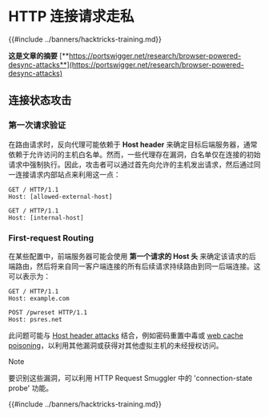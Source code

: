 # HTTP 连接请求走私

{{#include ../banners/hacktricks-training.md}}

**这是文章的摘要** [**https://portswigger.net/research/browser-powered-desync-attacks**](https://portswigger.net/research/browser-powered-desync-attacks)

## 连接状态攻击 <a href="#state" id="state"></a>

### 第一次请求验证

在路由请求时，反向代理可能依赖于 **Host header** 来确定目标后端服务器，通常依赖于允许访问的主机白名单。然而，一些代理存在漏洞，白名单仅在连接的初始请求中强制执行。因此，攻击者可以通过首先向允许的主机发出请求，然后通过同一连接请求内部站点来利用这一点：
```
GET / HTTP/1.1
Host: [allowed-external-host]

GET / HTTP/1.1
Host: [internal-host]
```
### First-request Routing

在某些配置中，前端服务器可能会使用 **第一个请求的 Host 头** 来确定该请求的后端路由，然后将来自同一客户端连接的所有后续请求持续路由到同一后端连接。这可以表示为：
```
GET / HTTP/1.1
Host: example.com

POST /pwreset HTTP/1.1
Host: psres.net
```
此问题可能与 [Host header attacks](https://portswigger.net/web-security/host-header) 结合，例如密码重置中毒或 [web cache poisoning](https://portswigger.net/web-security/web-cache-poisoning)，以利用其他漏洞或获得对其他虚拟主机的未经授权访问。

> [!NOTE]
> 要识别这些漏洞，可以利用 HTTP Request Smuggler 中的 'connection-state probe' 功能。

{{#include ../banners/hacktricks-training.md}}
